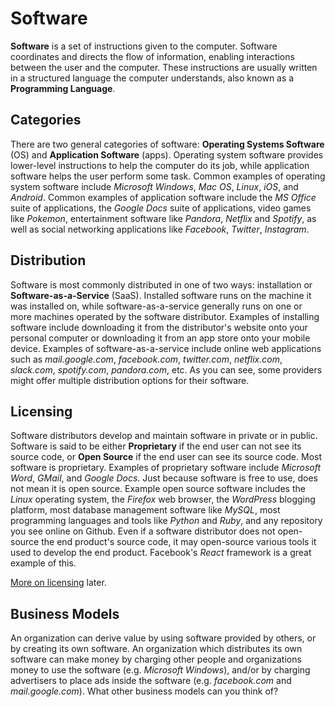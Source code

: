 # Software

**Software** is a set of instructions given to the computer. Software coordinates and directs the flow of information, enabling interactions between the user and the computer. These instructions are usually written in a structured language the computer understands, also known as a **Programming Language**.

## Categories

There are two general categories of software: **Operating Systems Software** (OS) and **Application Software** (apps). Operating system software provides lower-level instructions to help the computer do its job, while application software helps the user perform some task. Common examples of operating system software include *Microsoft Windows*, *Mac OS*, *Linux*, *iOS*, and *Android*. Common examples of application software include the *MS Office* suite of applications, the *Google Docs* suite of applications, video games like *Pokemon*, entertainment software like *Pandora*, *Netflix* and *Spotify*, as well as social networking applications like *Facebook*, *Twitter*, *Instagram*.

## Distribution

Software is most commonly distributed in one of two ways: installation or **Software-as-a-Service** (SaaS). Installed software runs on the machine it was installed on, while software-as-a-service generally runs on one or more machines operated by the software distributor. Examples of installing software include downloading it from the distributor's website onto your personal computer or downloading it from an app store onto your mobile device. Examples of software-as-a-service include online web applications such as *mail.google.com*, *facebook.com*, *twitter.com*, *netflix.com*, *slack.com*, *spotify.com*, *pandora.com*, etc. As you can see, some providers might offer multiple distribution options for their software.

## Licensing

Software distributors develop and maintain software in private or in public. Software is said to be either **Proprietary** if the end user can not see its source code, or **Open Source** if the end user can see its source code. Most software is proprietary. Examples of proprietary software include *Microsoft Word*, *GMail*, and *Google Docs*. Just because software is free to use, does not mean it is open source. Example open source software includes the *Linux* operating system, the *Firefox* web browser, the *WordPress* blogging platform, most database management software like *MySQL*, most programming languages and tools like *Python* and *Ruby*, and any repository you see online on Github. Even if a software distributor does not open-source the end product's source code, it may open-source various tools it used to develop the end product. Facebook's *React* framework is a great example of this.

[More on licensing](licensing.md) later.

## Business Models

An organization can derive value by using software provided by others, or by creating its own software. An organization which distributes its own software can make money by charging other people and organizations money to use the software (e.g. *Microsoft Windows*), and/or by charging advertisers to place ads inside the software (e.g. *facebook.com* and *mail.google.com*). What other business models can you think of?
